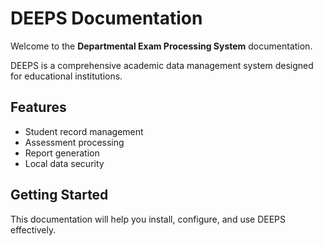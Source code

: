 # DEEPS Documentation

Welcome to the **Departmental Exam Processing System** documentation.

DEEPS is a comprehensive academic data management system designed for educational institutions.

## Features

- Student record management
- Assessment processing
- Report generation
- Local data security

## Getting Started

This documentation will help you install, configure, and use DEEPS effectively.